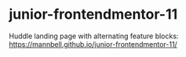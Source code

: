 # junior-frontendmentor-11
Huddle landing page with alternating feature blocks: https://mannbell.github.io/junior-frontendmentor-11/
